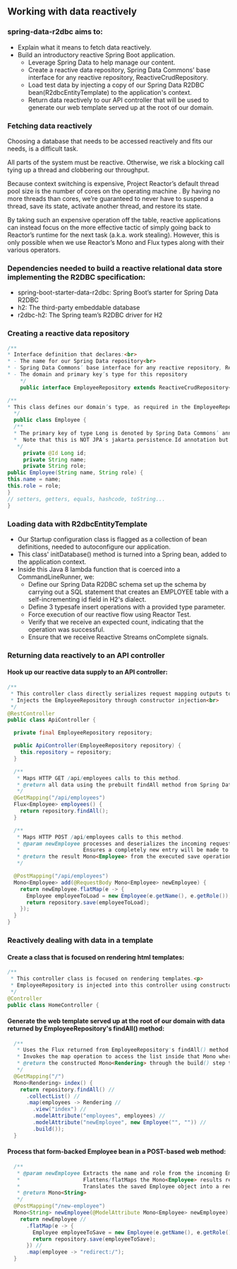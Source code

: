 ## Working with data reactively

### spring-data-r2dbc aims to:
- Explain what it means to fetch data reactively.
- Build an introductory reactive Spring Boot application.
  - Leverage Spring Data to help manage our content.
  - Create a reactive data repository, Spring Data Commons’ base interface for any reactive repository, ReactiveCrudRepository.
  - Load test data by injecting a copy of our Spring Data R2DBC bean(R2dbcEntityTemplate) to the application's context.
  - Return data reactively to our API controller that will be used to generate our web template served up at the root of our domain.

### Fetching data reactively

Choosing a database that needs to be accessed reactively and fits our needs, is a difficult task. 

All parts of the system must be reactive. Otherwise, we risk a blocking call tying up a thread and clobbering our throughput.

Because context switching is expensive, Project Reactor’s default thread pool size is the number of cores on the operating machine . By having no more threads than cores, we’re guaranteed to never have to suspend a thread, save its state, activate another thread, and restore its state.

By taking such an expensive operation off the table, reactive applications can instead focus on the more effective tactic of simply going back to Reactor’s runtime for the next task (a.k.a. work stealing). However, this is only possible when we use Reactor’s Mono and Flux types along with their various operators.

### Dependencies needed to build a reactive relational data store implementing the R2DBC specification:
- spring-boot-starter-data-r2dbc: Spring Boot’s starter for Spring Data R2DBC
- h2: The third-party embeddable database
- r2dbc-h2: The Spring team’s R2DBC driver for H2

### Creating a reactive data repository
```java
/**
* Interface definition that declares:<br>
* - The name for our Spring Data repository<br>
* - Spring Data Commons’ base interface for any reactive repository, ReactiveCrudRepository as it's parent interface<br>
* - The domain and primary key’s type for this repository
    */
    public interface EmployeeRepository extends ReactiveCrudRepository<Employee, Long> {}
```

```java
/**
* This class defines our domain’s type, as required in the EmployeeRepository declaration.
  */
  public class Employee {
  /**
  * The primary key of type Long is denoted by Spring Data Commons’ annotation, @Id.<br>
  *  Note that this is NOT JPA’s jakarta.persistence.Id annotation but instead a Spring Data-specific annotation.
   */
     private @Id Long id;
     private String name;
     private String role;
public Employee(String name, String role) {
this.name = name;
this.role = role;
}
// setters, getters, equals, hashcode, toString...
}
```

### Loading data with R2dbcEntityTemplate
- Our Startup configuration class is flagged as a collection of bean definitions, needed to autoconfigure our application.
- This class' initDatabase() method is turned into a Spring bean, added to the application context.
- Inside this Java 8 lambda function that is coerced into a CommandLineRunner, we:
  - Define our Spring Data R2DBC schema set up the schema by carrying out a SQL statement that creates an EMPLOYEE table with a self-incrementing id field in H2's dialect.
  - Define 3 typesafe insert operations with a provided type parameter.
  - Force execution of our reactive flow using Reactor Test.
  - Verify that we receive an expected count, indicating that the operation was successful.
  - Ensure that we receive Reactive Streams onComplete signals.

### Returning data reactively to an API controller

#### Hook up our reactive data supply to an API controller:
```java
/**
 * This controller class directly serializes request mapping outputs to the HTML response, instead of processing templates.<br>
 * Injects the EmployeeRepository through constructor injection<br>
 */
@RestController
public class ApiController {

  private final EmployeeRepository repository;

  public ApiController(EmployeeRepository repository) {
    this.repository = repository;
  }

  /**
   * Maps HTTP GET /api/employees calls to this method.
   * @return all data using the prebuilt findAll method from Spring Data Commons’ ReactiveCrudRepository interface.
   */
  @GetMapping("/api/employees")
  Flux<Employee> employees() {
    return repository.findAll();
  }

  /**
   * Maps HTTP POST /api/employees calls to this method.
   * @param newEmployee processes and deserializes the incoming request body into an Employee object only when the system is ready.<p>
   *                    Ensures a completely new entry will be made to the database
   * @return the result Mono<Employee> from the executed save operation with a newly created Employee object inside. This new object includes a fresh id field.
   */

  @PostMapping("/api/employees")
  Mono<Employee> add(@RequestBody Mono<Employee> newEmployee) {
    return newEmployee.flatMap(e -> {
      Employee employeeToLoad = new Employee(e.getName(), e.getRole());
      return repository.save(employeeToLoad);
    });
  }
}
```

### Reactively dealing with data in a template

#### Create a class that is focused on rendering html templates:
```java
/**
 * This controller class is focused on rendering templates.<p>
 * EmployeeRepository is injected into this controller using constructor injection.
 */
@Controller
public class HomeController {
```

#### Generate the web template served up at the root of our domain with data returned by EmployeeRepository's findAll() method:
```java
  /**
   * Uses the Flux returned from EmployeeRepository's findAll() method to gather a stream of items into Mono<List<Employee>>
   * Invokes the map operation to access the list inside that Mono where we then transform it into a Rendering.
   * @return the constructed Mono<Rendering> through the build() step that transforms all the pieces into a final, immutable instance.
   */
  @GetMapping("/")
  Mono<Rendering> index() {
    return repository.findAll() //
      .collectList() //
      .map(employees -> Rendering //
        .view("index") //
        .modelAttribute("employees", employees) //
        .modelAttribute("newEmployee", new Employee("", "")) //
        .build());
  }
```

#### Process that form-backed Employee bean in a POST-based web method:
```java
  /**
   * @param newEmployee Extracts the name and role from the incoming Employee object but ignores any possible id value, since we’re inserting a new entry.<p>
   *                    Flattens/flatMaps the Mono<Employee> results returned by our repository’s save() method.
   *                    Translates the saved Employee object into a redirect request.
   * @return Mono<String> 
   */
  @PostMapping("/new-employee")
  Mono<String> newEmployee(@ModelAttribute Mono<Employee> newEmployee) {
    return newEmployee //
      .flatMap(e -> {
        Employee employeeToSave = new Employee(e.getName(), e.getRole());
        return repository.save(employeeToSave);
      }) //
      .map(employee -> "redirect:/");
  }
```

